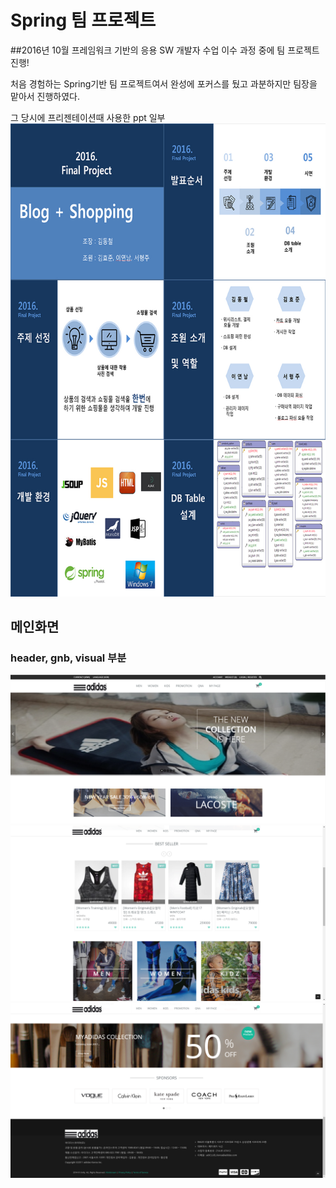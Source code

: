 # Spring 팀 프로젝트 <br />
\##2016년 10월
프레임워크 기반의 응용 SW 개발자 수업 이수 과정 중에 팀 프로젝트 진행! <p />
처음 경험하는 Spring기반 팀 프로젝트여서 완성에 포커스를 뒀고 
과분하지만 팀장을 맡아서 진행하였다. <p />
그 당시에 프리젠테이션때 사용한 ppt 일부
<img src="img/ppt.jpg" /> <p />
## <strong>메인화면</strong> <br />
### header, gnb, visual 부분
<img src='img/img1.png' />
<img src='img/img2.png' />
<img src='img/img3.png' />
